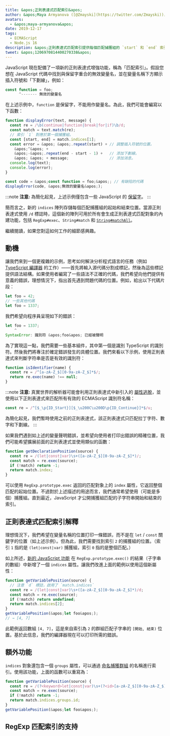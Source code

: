 ```yaml
---
title: &apos;正則表達式匹配索引&apos;
author: &apos;Maya Armyanova ([@Zmayski](https://twitter.com/Zmayski))，經常表達新功能&apos;
avatars:
  - &apos;maya-armyanova&apos;
date: 2019-12-17
tags:
  - ECMAScript
  - Node.js 16
description: &apos;正則表達式匹配索引提供每個匹配捕獲組的 `start` 和 `end` 索引。&apos;
tweet: &apos;1206970814400270338&apos;
---
```

JavaScript 現在配備了一項新的正則表達式增強功能，稱為「匹配索引」。假設您想在 JavaScript 代碼中找到與保留字重合的無效變量名，並在變量名稱下方顯示插入符號和「下劃線」，例如：

<!--truncate-->
```js
const function = foo;
      ^------- 無效的變量名
```

在上述示例中，`function` 是保留字，不能用作變量名。為此，我們可能會編寫以下函數：

```js
function displayError(text, message) {
  const re = /\b(continue|function|break|for|if)\b/d;
  const match = text.match(re);
  // 索引 `1` 對應於第一個捕獲組。
  const [start, end] = match.indices[1];
  const error = &apos; &apos;.repeat(start) + // 調整插入符號的位置。
    &apos;^&apos; +
    &apos;-&apos;.repeat(end - start - 1) +   // 添加下劃線。
    &apos; &apos; + message;                  // 添加消息。
  console.log(text);
  console.log(error);
}

const code = &apos;const function = foo;&apos;; // 有缺陷的代碼
displayError(code, &apos;無效的變量名&apos;);
```

:::note
**注意:** 為簡化起見，上述示例僅包含一些 JavaScript 的 [保留字](https://mathiasbynens.be/notes/reserved-keywords)。
:::

簡而言之，新的 `indices` 陣列存儲每個匹配捕獲組的起始和結束位置。當源正則表達式使用 `/d` 標誌時，這個新的陣列可用於所有會生成正則表達式匹配對象的內建功能，包括 `RegExp#exec`、`String#match` 和 [`String#matchAll`](https://v8.dev/features/string-matchall)。

繼續閱讀，如果您對這如何工作的細節感興趣。

## 動機

讓我們來到一個更複雜的示例，思考如何解決分析程式語言的任務（例如 [TypeScript 編譯器](https://github.com/microsoft/TypeScript/tree/master/src/compiler) 的工作）——首先將輸入源代碼分割成標記，然後為這些標記提供語法結構。如果使用者編寫了一些語法不正確的代碼，我們希望向他們提供有意義的錯誤，理想情況下，指出首先遇到問題代碼的位置。例如，給出以下代碼片段：

```js
let foo = 42;
// 一些其他代碼
let foo = 1337;
```

我們希望向程序員呈現如下的錯誤：

```js
let foo = 1337;
    ^
SyntaxError: 識別符 &apos;foo&apos; 已經被聲明
```

為了實現這一點，我們需要一些基本組件，其中第一個是識別 TypeScript 的識別符。然後我們將專注於確定錯誤發生的具體位置。我們來看以下示例，使用正則表達式來判斷字符串是否是有效的識別符：

```js
function isIdentifier(name) {
  const re = /^[a-zA-Z_$][0-9a-zA-Z_$]*$/;
  return re.exec(name) !== null;
}
```

:::note
**注意:** 真實世界的解析器可能會利用正則表達式中新引入的 [屬性逃脫](https://github.com/tc39/proposal-regexp-unicode-property-escapes#other-examples)，並使用以下正則表達式來匹配所有有效的 ECMAScript 識別符名稱：

```js
const re = /^[$_\p{ID_Start}][$_\u200C\u200D\p{ID_Continue}]*$/u;
```

為簡化起見，我們暫時使用之前的正則表達式，該正則表達式只匹配拉丁字符、數字和下劃線。
:::

如果我們遇到如上述的變量聲明錯誤，並希望向使用者打印出錯誤的精確位置，我們可能希望擴展前面的正則表達式並使用類似的函數：

```js
function getDeclarationPosition(source) {
  const re = /(let|const|var)\s+([a-zA-Z_$][0-9a-zA-Z_$]*)/;
  const match = re.exec(source);
  if (!match) return -1;
  return match.index;
}
```

可以使用 `RegExp.prototype.exec` 返回的匹配對象上的 `index` 屬性，它返回整個匹配的起始位置。不過對於上述描述的用途而言，我們通常希望使用（可能是多個）捕獲組。直到最近，JavaScript 才公開捕獲組匹配的子字符串開始和結束的索引。

## 正則表達式匹配索引解釋

理想情況下，我們希望在變量名稱的位置打印一條錯誤，而不是在 `let` / `const` 關鍵字的位置（如上述示例）。但為此，我們需要找到索引 `2` 的捕獲組的位置。（索引 `1` 指的是 `(let|const|var)` 捕獲組，索引 `0` 指的是整個匹配。）

如上所述，[新的 JavaScript 功能](https://github.com/tc39/proposal-regexp-match-indices) 在 `RegExp.prototype.exec()` 的結果（子字串的數組）中新增了一個 `indices` 屬性。讓我們改進上面的範例以使用這個新屬性：

```js
function getVariablePosition(source) {
  // 注意 `d` 標誌，啟用了 `match.indices`
  const re = /(let|const|var)\s+([a-zA-Z_$][0-9a-zA-Z_$]*)/d;
  const match = re.exec(source);
  if (!match) return undefined;
  return match.indices[2];
}
getVariablePosition(&apos;let foo&apos;);
// → [4, 7]
```

此範例返回數組 `[4, 7]`，這是來自索引為 `2` 的群組匹配子字串的 `[開始, 結束)` 位置。基於此信息，我們的編譯器現在可以打印所需的錯誤。

## 額外功能

`indices` 對象還包含一個 `groups` 屬性，可以通過 [命名捕獲群組](https://mathiasbynens.be/notes/es-regexp-proposals#named-capture-groups) 的名稱進行索引。使用該功能，上面的函數可以重寫為：

```js
function getVariablePosition(source) {
  const re = /(?<keyword>let|const|var)\s+(?<id>[a-zA-Z_$][0-9a-zA-Z_$]*)/d;
  const match = re.exec(source);
  if (!match) return -1;
  return match.indices.groups.id;
}
getVariablePosition(&apos;let foo&apos;);
```

## RegExp 匹配索引的支持

<feature-support chrome="90 https://bugs.chromium.org/p/v8/issues/detail?id=9548"
                 firefox="no https://bugzilla.mozilla.org/show_bug.cgi?id=1519483"
                 safari="no https://bugs.webkit.org/show_bug.cgi?id=202475"
                 nodejs="16"
                 babel="no"></feature-support>

